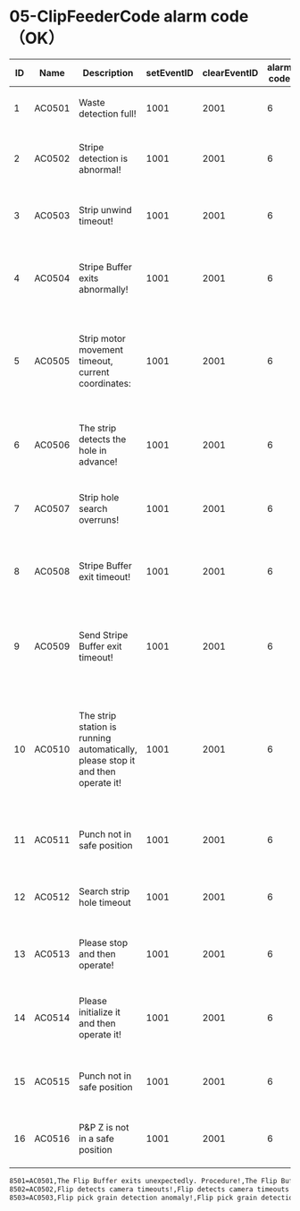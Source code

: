 # 05-ClipFeederCode alarm code（OK）

| ID   | Name   | Description                                                  | setEventID | clearEventID | alarm code | Text                                 |
| ---- | ------ | ------------------------------------------------------------ | ---------- | ------------ | ---------- | ------------------------------------ |
| 1    | AC0501 | Waste detection full!                                        | 1001       | 2001         | 6          | 废料检测满！                         |
| 2    | AC0502 | Stripe detection is abnormal!                                | 1001       | 2001         | 6          | 条带检测异常！                       |
| 3    | AC0503 | Strip unwind timeout!                                        | 1001       | 2001         | 6          | 条带放卷超时！                       |
| 4    | AC0504 | Stripe Buffer exits abnormally!                              | 1001       | 2001         | 6          | 条带Buffer异常退出！                 |
| 5    | AC0505 | Strip motor movement timeout, current coordinates:           | 1001       | 2001         | 6          | 条带电机移动超时, 当前坐标：         |
| 6    | AC0506 | The strip detects the hole in advance!                       | 1001       | 2001         | 6          | 条带提前探测到孔！                   |
| 7    | AC0507 | Strip hole search overruns!                                  | 1001       | 2001         | 6          | 条带孔搜索超限！                     |
| 8    | AC0508 | Stripe Buffer exit timeout!                                  | 1001       | 2001         | 6          | 条带Buffer退出超时！                 |
| 9    | AC0509 | Send Stripe Buffer exit timeout!                             | 1001       | 2001         | 6          | 送条带Buffer退出超时！               |
| 10   | AC0510 | The strip station is running automatically, please stop it and then operate it! | 1001       | 2001         | 6          | 条带工位自动运行中，请停止后在操作！ |
| 11   | AC0511 | Punch not in safe position                                   | 1001       | 2001         | 6          | 冲切不在安全位                       |
| 12   | AC0512 | Search strip hole timeout                                    | 1001       | 2001         | 6          | 搜索条带孔超时                       |
| 13   | AC0513 | Please stop and then operate!                                | 1001       | 2001         | 6          | 请停止后在操作！                     |
| 14   | AC0514 | Please initialize it and then operate it!                    | 1001       | 2001         | 6          | 请初始化后在操作！                   |
| 15   | AC0515 | Punch not in safe position                                   | 1001       | 2001         | 6          | 冲切不在安全位                       |
| 16   | AC0516 | P&P Z is not in a safe position                              | 1001       | 2001         | 6          | 焊头Z不在安全位                      |




```sh
8501=AC0501,The Flip Buffer exits unexpectedly. Procedure!,The Flip Buffer exits unexpectedly. Procedure!,1001,2001,6,
8502=AC0502,Flip detects camera timeouts!,Flip detects camera timeouts!,1001,2001,6,
8503=AC0503,Flip pick grain detection anomaly!,Flip pick grain detection anomaly!,1001,2001,6,

```